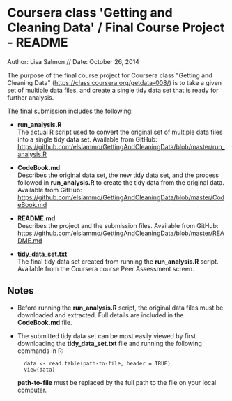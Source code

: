 Coursera class 'Getting and Cleaning Data' / Final Course Project - README
===========================================================================
Author: Lisa Salmon  //  Date: October 26, 2014

The purpose of the final course project for Coursera class "Getting and Cleaning Data" (https://class.coursera.org/getdata-008/) is to take a given set of multiple data files, and create a single tidy data set that is ready for further analysis. 

The final submission includes the following:

* __run_analysis.R__  
    The actual R script used to convert the original set of multiple data files into a single tidy data set. Available from GitHub: https://github.com/elslammo/GettingAndCleaningData/blob/master/run_analysis.R 

* __CodeBook.md__  
    Describes the original data set, the new tidy data set, and the process followed in **run_analysis.R** to create the tidy data from the original data. Available from GitHub: https://github.com/elslammo/GettingAndCleaningData/blob/master/CodeBook.md

* __README.md__  
    Describes the project and the submission files. Available from GitHub: https://github.com/elslammo/GettingAndCleaningData/blob/master/README.md

* __tidy\_data\_set.txt__  
    The final tidy data set created from running the **run_analysis.R** script. Available from the Coursera course Peer Assessment screen.
    

Notes
-------------------
* Before running the **run_analysis.R** script, the original data files must be downloaded and extracted. Full details are included in the **CodeBook.md** file.

* The submitted tidy data set can be most easily viewed by first downloading the **tidy\_data\_set.txt** file  and running the following commands in R:

        data <- read.table(path-to-file, header = TRUE)  
        View(data)

    **path-to-file** must be replaced by the full path to the file on your local computer.
